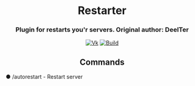 <img src="" alt="" align="">
<div align="center">
  <h1>Restarter</h1>
  <h3>Plugin for restarts you'r servers. Original author: DeelTer</h3>

  [![Vk](https://img.shields.io/badge/vk-catfishua-9cf)](https://vk.com/catfishua/)
  [![Build](https://img.shields.io/badge/builds-download-green)](https://github.com/VasilModerator/Restarter/releases)
</div>

<div align="center">
  <h2>Commands</h2>
    <div align="left">
      <p>● /autorestart - Restart server</p>
    </div>
</div>
